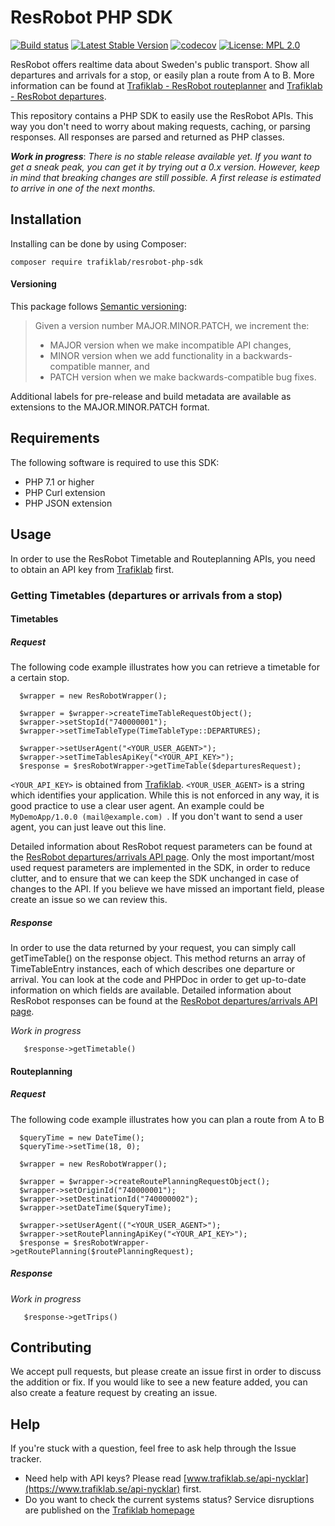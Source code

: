 # ResRobot PHP SDK

[![Build status](https://travis-ci.com/trafiklab/resrobot-php-sdk.svg?branch=master)](https://travis-ci.com/trafiklab/resrobot-php-sdk)
[![Latest Stable Version](https://poser.pugx.org/trafiklab/resrobot-php-sdk/v/stable)](https://packagist.org/packages/trafiklab/resrobot-php-sdk)
[![codecov](https://codecov.io/gh/trafiklab/resrobot-php-sdk/branch/master/graph/badge.svg)](https://codecov.io/gh/trafiklab/resrobot-php-sdk)
[![License: MPL 2.0](https://img.shields.io/badge/License-MPL%202.0-brightgreen.svg)](https://opensource.org/licenses/MPL-2.0)

ResRobot offers realtime data about Sweden's public transport. Show all departures and arrivals for a stop, or easily plan a route from A to B.
More information can be found at [Trafiklab - ResRobot routeplanner](https://www.trafiklab.se/api/resrobot-reseplanerare) and [Trafiklab - ResRobot departures](https://www.trafiklab.se/api/resrobot-reseplanerare).

This repository contains a PHP SDK to easily use the ResRobot APIs. This way you don't need to worry about making requests, caching, 
or parsing responses. All responses are parsed and returned as PHP classes.

**_Work in progress_**: _There is no stable release available yet. If you want to get a sneak peak, 
you can get it by trying out a 0.x version. However, keep in mind that breaking changes are still possible. 
A first release is estimated to arrive in one of the next months._

## Installation
Installing can be done by using Composer:

`composer require trafiklab/resrobot-php-sdk`

#### Versioning

This package follows [Semantic versioning](https://semver.org/):
> Given a version number MAJOR.MINOR.PATCH, we increment the:
> - MAJOR version when we make incompatible API changes,
> - MINOR version when we add functionality in a backwards-compatible manner, and
> - PATCH version when we make backwards-compatible bug fixes.

Additional labels for pre-release and build metadata are available as extensions to the MAJOR.MINOR.PATCH format.

## Requirements
The following software is required to use this SDK:

- PHP 7.1 or higher
- PHP Curl extension
- PHP JSON extension

## Usage

In order to use the ResRobot Timetable and Routeplanning APIs, 
you need to obtain an API key from [Trafiklab](https://trafiklab.se) first.

### Getting Timetables (departures or arrivals from a stop)

#### Timetables
##### Request
The following code example illustrates how you can retrieve a timetable for a certain stop.

```
  $wrapper = new ResRobotWrapper();
  
  $wrapper = $wrapper->createTimeTableRequestObject();
  $wrapper->setStopId("740000001");
  $wrapper->setTimeTableType(TimeTableType::DEPARTURES);

  $wrapper->setUserAgent("<YOUR_USER_AGENT>");
  $wrapper->setTimeTablesApiKey("<YOUR_API_KEY>");
  $response = $resRobotWrapper->getTimeTable($departuresRequest);
```
`<YOUR_API_KEY>` is obtained from [Trafiklab](https://trafiklab.se). `<YOUR_USER_AGENT>` is a string which identifies your application. 
While this is not enforced in any way, it is good practice to use a clear user agent. 
An example could be `MyDemoApp/1.0.0 (mail@example.com) `.
If you don't want to send a user agent, you can just leave out this line.

Detailed information about ResRobot request parameters can be found at the [ResRobot departures/arrivals API page](https://www.trafiklab.se/api/resrobot-reseplanerare).
Only the most important/most used request parameters are implemented in the SDK, in order to reduce clutter, and to ensure that we can keep the SDK unchanged in case of changes to the API.
If you believe we have missed an important field, please create an issue so we can review this.  
##### Response

In order to use the data returned by your request, you can simply call getTimeTable() on the response object. 
This method returns an array of TimeTableEntry instances, each of which describes one departure or arrival. 
You can look at the code and PHPDoc in order to get up-to-date information on which fields are available. 
Detailed information about ResRobot responses can be found at the [ResRobot departures/arrivals API page](https://www.trafiklab.se/api/resrobot-reseplanerare).

_Work in progress_
```
   $response->getTimetable()
```

#### Routeplanning
##### Request
The following code example illustrates how you can plan a route from A to B

```    
  $queryTime = new DateTime();
  $queryTime->setTime(18, 0);

  $wrapper = new ResRobotWrapper();
  
  $wrapper = $wrapper->createRoutePlanningRequestObject();
  $wrapper->setOriginId("740000001");
  $wrapper->setDestinationId("740000002");
  $wrapper->setDateTime($queryTime);

  $wrapper->setUserAgent(("<YOUR_USER_AGENT>");
  $wrapper->setRoutePlanningApiKey("<YOUR_API_KEY>");
  $response = $resRobotWrapper->getRoutePlanning($routePlanningRequest);
```
##### Response

_Work in progress_

```
   $response->getTrips()
```

## Contributing

We accept pull requests, but please create an issue first in order to discuss the addition or fix.
If you would like to see a new feature added, you can also create a feature request by creating an issue.

## Help

If you're stuck with a question, feel free to ask help through the Issue tracker.
- Need help with API keys? Please read [www.trafiklab.se/api-nycklar](https://www.trafiklab.se/api-nycklar) first.
- Do you want to check the current systems status? Service disruptions
 are published on the [Trafiklab homepage](https://www.trafiklab.se/)
